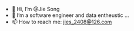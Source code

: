 - 👋 Hi, I’m @Jie Song
- 👀 I’m a software engineer and data entheustic ...
- 📫 How to reach me: jies_2408@126.com

<!---
Jesslikecat/Jesslikecat is a ✨ special ✨ repository because its `README.md` (this file) appears on your GitHub profile.
You can click the Preview link to take a look at your changes.
--->
